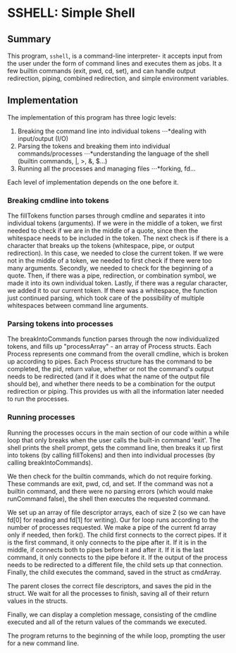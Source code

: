 # SSHELL: Simple Shell

## Summary

This program, `sshell`, is a command-line interpreter- it accepts input from the
user under the form of command lines and executes them as jobs. It a few
builtin commands (exit, pwd, cd, set), and can handle output redirection,
piping, combined redirection, and simple environment variables.

## Implementation

The implementation of this program has three logic levels:

1. Breaking the command line into individual tokens ⋅⋅⋅*dealing with
input/output (I/O)
2. Parsing the tokens and breaking them into individual commands/processes
⋅⋅⋅*understanding the language of the shell (builtin commands, |, >, &, $...)
3. Running all the processes and managing files ⋅⋅⋅*forking, fd...

Each level of implementation depends on the one before it.

### Breaking cmdline into tokens

The fillTokens function parses through cmdline and separates it into individual
tokens (arguments). If we were in the middle of a token, we first needed to
check if we are in the middle of a quote, since then the whitespace needs to be
included in the token. The next check is if there is a character that breaks up
the tokens (whitespace, pipe, or output redirection). In this case, we needed to
close the current token. If we were not in the middle of a token, we needed to
first check if there were too many arguments. Secondly, we needed to check for
the beginning of a quote. Then, if there was a pipe, redirection, or combination
symbol, we made it into its own individual token. Lastly, if there was a regular
character, we added it to our current token. If there was a whitespace, the
function just continued parsing, which took care of the possibility of multiple
whitespaces between command line arguments. 

### Parsing tokens into processes

The breakIntoCommands function parses through the now individualized tokens, and
fills up "processArray" - an array of Process structs. Each Process represents
one command from the overall cmdline, which is broken up according to pipes.
Each Process structure has the command to be completed, the pid, return value,
whether or not the command's output needs to be redirected (and if it does what
the name of the output file should be), and whether there needs to be a
combination for the output redirection or piping. This provides us with all the
information later needed to run the processes. 

### Running processes

Running the processes occurs in the main section of our code within a while loop
that only breaks when the user calls the built-in command 'exit'. The shell
prints the shell prompt, gets the command line, then breaks it up first into
tokens (by calling fillTokens) and then into individual processes (by calling
breakIntoCommands). 

We then check for the builtin commands, which do not require forking. These
commands are exit, pwd, cd, and set. If the command was not a builtin command,
and there were no parsing errors (which would make runCommand false), the shell
then executes the requested command. 

We set up an array of file descriptor arrays, each of size 2 (so we can have
fd[0] for reading and fd[1] for writing). Our for loop runs according to the
number of processes requested. We make a pipe of the current fd array only if
needed, then fork(). The child first connects to the correct pipes. If it is the
first command, it only connects to the pipe after it. If it is in the middle, if
connects both to pipes before it and after it. If it is the last command, it
only connects to the pipe before it. If the output of the process needs to be
redirected to a different file, the child sets up that connection. Finally, the
child executes the command, saved in the struct as cmdArray. 

The parent closes the correct file descriptors, and saves the pid in the struct.
We wait for all the processes to finish, saving all of their return values in
the structs. 

Finally, we can display a completion message, consisting of the cmdline executed
and all of the return values of the commands we executed. 

The program returns to the beginning of the while loop, prompting the user for a
new command line.


### 